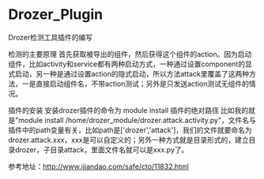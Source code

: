 # Drozer_Plugin
Drozer检测工具插件的编写

检测的主要原理
首先获取被导出的组件，然后获得这个组件的action。因为启动组件，比如activity和service都有两种启动方式，一种通过设置component的显式启动，另一种是通过设置action的隐式启动，所以方法attack里覆盖了这两种方法，一是直接启动组件名，不带action测试；另外是只发送action测试无组件的情况。

插件的安装
安装drozer插件的命令为 module install 插件的绝对路径 比如我的就是"module install /home/drozer_module/drozer.attack.activity.py"，文件名与插件中的path变量有关，比如path是['drozer','attack']，我们的文件就要命名为drozer.attack.xxx，xxx是可以自定义的；另外一种方式就是目录形式的，建立目录drozer，子目录attack，里面文件名就可以是xxx.py了。

参考地址：http://www.ijiandao.com/safe/cto/11832.html
